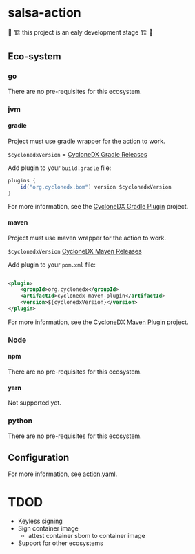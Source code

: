 # salsa-action

🚧 🏗️ this project is an ealy development stage 🏗️ 🚧

## Eco-system

### go

There are no pre-requisites for this ecosystem.

### jvm

#### gradle

Project must use gradle wrapper for the action to work.

`$cyclonedxVersion` = [CycloneDX Gradle Releases](https://github.com/CycloneDX/cyclonedx-gradle-plugin/releases/)

Add plugin to your `build.gradle` file:

```groovy
plugins {
    id("org.cyclonedx.bom") version $cyclonedxVersion
}
```

For more information, see the [CycloneDX Gradle Plugin](https://github.com/CycloneDX/cyclonedx-gradle-plugin) project.

#### maven

Project must use maven wrapper for the action to work.

`$cyclonedxVersion` [CycloneDX Maven Releases](https://github.com/CycloneDX/cyclonedx-maven-plugin/releases)

Add plugin to your `pom.xml` file:

```xml

<plugin>
    <groupId>org.cyclonedx</groupId>
    <artifactId>cyclonedx-maven-plugin</artifactId>
    <version>${cyclonedxVersion}</version>
</plugin>
```

For more information, see the [CycloneDX Maven Plugin](https://github.com/CycloneDX/cyclonedx-maven-plugin) project.

### Node

#### npm

There are no pre-requisites for this ecosystem.

#### yarn

Not supported yet.

### python

There are no pre-requisites for this ecosystem.

## Configuration

For more information, see [action.yaml](action.yaml).

# TDOD

* Keyless signing
* Sign container image 
  * attest container sbom to container image
* Support for other ecosystems